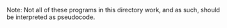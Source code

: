 Note: Not all of these programs in this directory work, and as such,
should be interpreted as pseudocode.